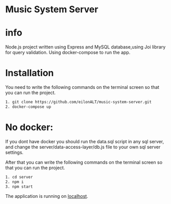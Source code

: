 # Music System Server

# info
Node.js project written using Express and MySQL database,using Joi library for query validation.
Using docker-compose to run the app.

# Installation

You need to write the following commands on the terminal screen so that you can run the project.

```sh
1. git clone https://github.com/eilonALT/music-system-server.git
2. docker-compose up
```

# No docker:
If you dont have docker you should run the data.sql script in any sql server, and change the server/data-access-layer/db.js
file to your own sql server settings.

After that you can write the following commands on the terminal screen so that you can run the project.

```sh
1. cd server
2. npm i
3. npm start
```

The application is running on [localhost](http://localhost:5000).